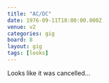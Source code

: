 ```yaml
---
title: "AC/DC"
date: 1976-09-11T18:00:00.000Z
venue: v2
categories: gig
board: 8
layout: gig
tags: [looks]
---
```

Looks like it was cancelled...